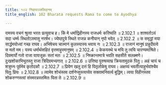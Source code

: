 ```yaml
---
title: १०२ निवापाञ्जलिदानम्
title_english: 102 Bharata requests Rama to come to Ayodhya

---
```



रामस्य वचनं श्रुत्वा भरतः प्रत्युवाच ह।
किं मे धर्माद्विहीनस्य राजधर्मः करिष्यति ॥ 2.102.1 ॥
शाश्वतोऽयं सदा धर्म्मः स्थितोऽस्मासु नरर्षभ।
ज्येष्ठपुत्रे स्थिते राजन्न कनीयान् नृपो भवेत् ॥ 2.102.2 ॥
स समृद्धां मया सार्द्धमयोध्यां गच्छ राघव।
अभिषेचय चात्मानं कुलस्यास्य भवाय नः ॥ 2.102.3 ॥
राजानं मानुषं प्राहुर्देवत्वे स मतो मम।
यस्य धर्मार्थसहितं वृत्तमाहुरमानुषम् ॥ 2.102.4 ॥
केकयस्थे च मयि तु त्वयि चारण्यमाश्रिते।
दिवमार्यो गतो राजा यायजूकः सतां मतः ॥ 2.102.5 ॥
निष्क्रान्तमात्रे भवति सहसीते सलक्ष्मणे।
दुःखशोकाभिभूतस्तु राजा त्रिदिवमभ्यगात् ॥ 2.102.6 ॥
उत्तिष्ठ पुरुषव्याघ्र क्रियतामुदकं पितुः।
अहं चायं च शत्रुघ्नः पूर्वमेव कृतोदकौ ॥ 2.102.7 ॥
प्रियेण खलु दत्तं हि पितृलोकेषु राघव।
अक्षय्यं भवतीत्याहुर्भवांश्चैव पितुः प्रियः ॥ 2.102.8 ॥
त्वामेव शोचंस्तव दर्शनेप्सुस्त्वय्येव सक्तामनिवर्त्य बुद्धिम्।
त्वया विहीनस्तव शोकरुग्णस्त्वां संस्मरन्नस्तमितः पिता ते ॥ 2.102.9 ॥